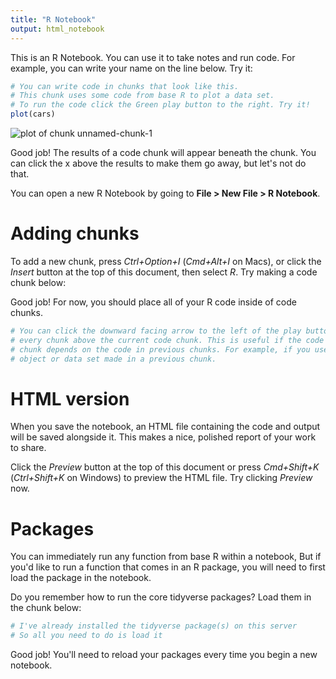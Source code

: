 ```yaml
---
title: "R Notebook"
output: html_notebook
---
```


This is an R Notebook. You can use it to take notes and run code. For example, you can write your name on the line below. Try it: 



```r
# You can write code in chunks that look like this.
# This chunk uses some code from base R to plot a data set.
# To run the code click the Green play button to the right. Try it!
plot(cars)
```

![plot of chunk unnamed-chunk-1](figure/unnamed-chunk-1-1.png)

Good job! The results of a code chunk will appear beneath the chunk. You can click the x above the results to make them go away, but let's not do that.

You can open a new R Notebook by going to **File > New File > R Notebook**.

# Adding chunks

To add a new chunk, press *Ctrl+Option+I* (*Cmd+Alt+I* on Macs), or click the *Insert* button at the top of this document, then select *R*. 
Try making a code chunk below:



Good job! For now, you should place all of your R code inside of code chunks.


```r
# You can click the downward facing arrow to the left of the play button to run
# every chunk above the current code chunk. This is useful if the code in your
# chunk depends on the code in previous chunks. For example, if you use an
# object or data set made in a previous chunk.
```

# HTML version

When you save the notebook, an HTML file containing the code and output will be saved alongside it. This makes a nice, polished report of your work to share.

Click the *Preview* button at the top of this document or press *Cmd+Shift+K* (*Ctrl+Shift+K* on Windows) to preview the HTML file. Try clicking *Preview* now.

# Packages

You can immediately run any function from base R within a notebook, But if you'd like to run a function that comes in an R package, you will need to first load the package in the notebook.

Do you remember how to run the core tidyverse packages? Load them in the chunk below:


```r
# I've already installed the tidyverse package(s) on this server
# So all you need to do is load it
```

Good job! You'll need to reload your packages every time you begin a new notebook.

